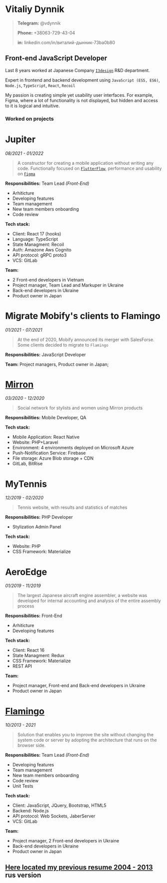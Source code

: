 # Vitaliy Dynnik
> **Telegram:** @vdynnik
> 
> **Phone:** +38063-729-43-04
>
> **in:** linkedin.com/in/виталий-дынник-73ba0b80

## Front-end JavaScript Developer

Last 8 years worked at Japanese Company [`I3design`](https://i3design.jp/) R&D department.

Expert in frontend and backend development using `JavaScript (ES5, ES6)`, `Node.js`, `TypeScript`, `React`, `Recoil`

My passion is creating simple yet usability user interfaces. For example, Figma, where a lot of functionality is not displayed, but hidden and access to it is logical and intuitive.

### Worked on projects

# Jupiter
*08/2021 - 01/2022*
> A constructor for creating a mobile application without writing any code. 
Functionally focused on [`FlutterFlow`](https://flutterflow.io/), performance and usability on [`Figma`](https://figma.com/)

**Responsibilities:** Team Lead *(Front-End)*
- Arhiticture
- Developing features
- Team management
- New team members onboarding
- Code review

**Tech stack:** 
- Client: React 17 (hooks)
- Language: TypeScript
- State Managment: Recoil
- Auth: Amazone Aws Cognito
- API protocol: gRPC proto3
- VCS: GitLab

**Team:**
- 2 Front-end developers in Vietnam
- Project manager, Team Lead and Markuper in Ukraine
- Back-end developers in Ukraine
- Product owner in Japan

# Migrate Mobify's clients to Flamingo
*01/2021 - 07/2021*
> At the end of 2020, Mobify announced its merger with SalesForse. Some clients decided to migrate to `Flamingo`

**Responsibilities:** JavaScript Developer

**Team:** Project managers, Product owner in Japan;

# [Mirron](https://mirron.me/)
*03/2020 - 12/2020*
> Social network for stylists and women using Mirron products

**Responsibilities:** Mobile Developer, QA

**Tech stack:** 
- Mobile Application: React Native
- Website: PHP+Laravel
- Environment: 4 environments deployed on Microsoft Azure
- Push-Notification Service: Firebase
- File storage: Azure Blob storage + CDN
- GitLab, BitRise

# MyTennis
*12/2019 - 02/2020*
> Tennis website, with results and statistics of matches

**Responsibilities:** PHP Developer
- Stylization Admin Panel

**Tech stack:** 
- Website: PHP
- CSS Framework: Materialize 

# AeroEdge
*01/2019 - 11/2019*
> The largest Japanese aircraft engine assembler, a website was developed for internal accounting and analysis of the entire assembly process

**Responsibilities:** Front-End
- Arhiticture
- Developing features

**Tech stack:** 
- Client: React 16
- State Managment: Redux
- CSS Framework: Materialize 
- REST API

**Team:**
- Project manager, Front-end and Back-end developers in Ukraine
- Product owner in Japan

# [Flamingo](https://gomobile.jp/flamingo/)
*10/2013 - 2021*
> Solution that enables you to improve the site without changing the system code or server by adopting the architecture that runs on the browser side.

**Responsibilities:** Team Lead *(Front-End)*
- Developing features
- Team management
- New team members onboarding
- Code review
- Unit Tests

**Tech stack:** 
- Client: JavaScript, JQuery, Bootstrap, HTML5
- Backend: Node.js
- API protocol: Web Sockets, JaberServer
- VCS: GitLab

**Team:**
- Project manager, 2 Front-end developers in Ukraine
- Back-end developers in Ukraine
- Product owner in Japan


## [Here located my previous resume 2004 - 2013](https://docs.google.com/document/d/1qF33J355xaTBEPeAM_7q5OZX0n9tTGAcudeNuNGAWS4/) rus version
